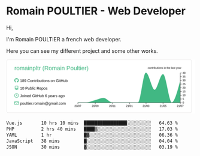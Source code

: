 # Romain POULTIER - Web Developer

Hi,

I'm Romain POULTIER a french web developer.

Here you can see my different project and some other works.



[![](https://raw.githubusercontent.com/romainpltr/romainpltr/master/profile-summary-card-output/vue/0-profile-details.svg)](https://github.com/vn7n24fzkq/github-profile-summary-cards)

<!--START_SECTION:waka-->
```text
Vue.js       10 hrs 10 mins  ████████████████░░░░░░░░░   64.63 % 
PHP          2 hrs 40 mins   ████▒░░░░░░░░░░░░░░░░░░░░   17.03 % 
YAML         1 hr            █▓░░░░░░░░░░░░░░░░░░░░░░░   06.36 % 
JavaScript   38 mins         █░░░░░░░░░░░░░░░░░░░░░░░░   04.04 % 
JSON         30 mins         ▓░░░░░░░░░░░░░░░░░░░░░░░░   03.19 % 
```
<!--END_SECTION:waka-->
